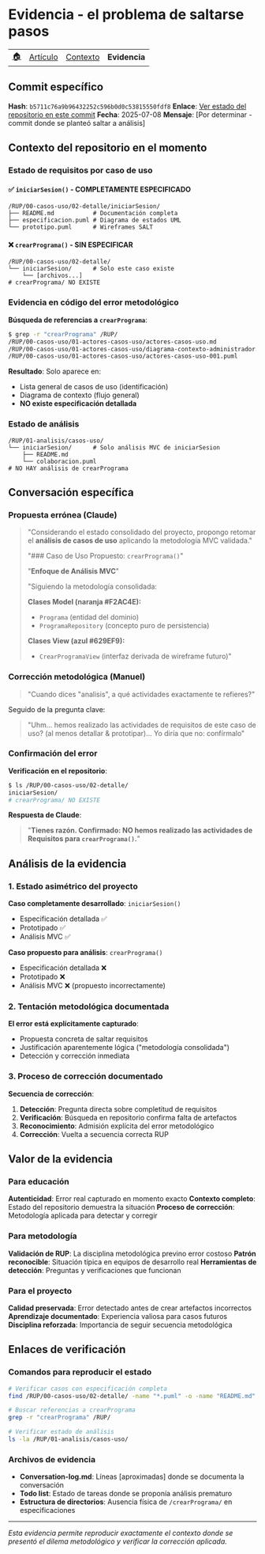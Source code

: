 # Evidencia - el problema de saltarse pasos

<div align=right>

|||||
|-|-|-|-|
|[🏠️](../README.md)|[Artículo](README.md)|[Contexto](contexto.md) | **Evidencia**

</div>

## Commit específico

**Hash**: `b5711c76a9b96432252c596b0d0c53815550fdf8`
**Enlace**: [Ver estado del repositorio en este commit](https://github.com/mmasias/pySigHor/tree/b5711c76a9b96432252c596b0d0c53815550fdf8)
**Fecha**: 2025-07-08
**Mensaje**: [Por determinar - commit donde se planteó saltar a análisis]

## Contexto del repositorio en el momento

### Estado de requisitos por caso de uso

#### ✅ `iniciarSesion()` - COMPLETAMENTE ESPECIFICADO
```
/RUP/00-casos-uso/02-detalle/iniciarSesion/
├── README.md           # Documentación completa
├── especificacion.puml # Diagrama de estados UML
└── prototipo.puml      # Wireframes SALT
```

#### ❌ `crearPrograma()` - SIN ESPECIFICAR
```
/RUP/00-casos-uso/02-detalle/
└── iniciarSesion/      # Solo este caso existe
    └── [archivos...]
# crearPrograma/ NO EXISTE
```

### Evidencia en código del error metodológico

**Búsqueda de referencias a `crearPrograma`**:
```bash
$ grep -r "crearPrograma" /RUP/
/RUP/00-casos-uso/01-actores-casos-uso/actores-casos-uso.md
/RUP/00-casos-uso/01-actores-casos-uso/diagrama-contexto-administrador.puml
/RUP/00-casos-uso/01-actores-casos-uso/actores-casos-uso-001.puml
```

**Resultado**: Solo aparece en:
- Lista general de casos de uso (identificación)
- Diagrama de contexto (flujo general)
- **NO existe especificación detallada**

### Estado de análisis

```
/RUP/01-analisis/casos-uso/
└── iniciarSesion/      # Solo análisis MVC de iniciarSesion
    ├── README.md
    └── colaboracion.puml
# NO HAY análisis de crearPrograma
```

## Conversación específica

### Propuesta errónea (Claude)

> "Considerando el estado consolidado del proyecto, propongo retomar el **análisis de casos de uso** aplicando la metodología MVC validada."
> 
> "### Caso de Uso Propuesto: `crearPrograma()`"
> 
> "**Enfoque de Análisis MVC**"
> 
> "Siguiendo la metodología consolidada:
> 
> **Clases Model (naranja #F2AC4E):**
> - `Programa` (entidad del dominio)
> - `ProgramaRepository` (concepto puro de persistencia)
> 
> **Clases View (azul #629EF9):**
> - `CrearProgramaView` (interfaz derivada de wireframe futuro)"

### Corrección metodológica (Manuel)

> "Cuando dices "analisis", a qué actividades exactamente te refieres?"

Seguido de la pregunta clave:

> "Uhm... hemos realizado las actividades de requisitos de este caso de uso? (al menos detallar & prototipar)... Yo diría que no: confírmalo"

### Confirmación del error

**Verificación en el repositorio**:
```bash
$ ls /RUP/00-casos-uso/02-detalle/
iniciarSesion/
# crearPrograma/ NO EXISTE
```

**Respuesta de Claude**:
> "**Tienes razón. Confirmado: NO hemos realizado las actividades de Requisitos para `crearPrograma()`.**"

## Análisis de la evidencia

### 1. Estado asimétrico del proyecto

**Caso completamente desarrollado**: `iniciarSesion()`
- Especificación detallada ✅
- Prototipado ✅  
- Análisis MVC ✅

**Caso propuesto para análisis**: `crearPrograma()`
- Especificación detallada ❌
- Prototipado ❌
- Análisis MVC ❌ (propuesto incorrectamente)

### 2. Tentación metodológica documentada

**El error está explícitamente capturado**:
- Propuesta concreta de saltar requisitos
- Justificación aparentemente lógica ("metodología consolidada")
- Detección y corrección inmediata

### 3. Proceso de corrección documentado

**Secuencia de corrección**:
1. **Detección**: Pregunta directa sobre completitud de requisitos
2. **Verificación**: Búsqueda en repositorio confirma falta de artefactos
3. **Reconocimiento**: Admisión explícita del error metodológico
4. **Corrección**: Vuelta a secuencia correcta RUP

## Valor de la evidencia

### Para educación

**Autenticidad**: Error real capturado en momento exacto
**Contexto completo**: Estado del repositorio demuestra la situación
**Proceso de corrección**: Metodología aplicada para detectar y corregir

### Para metodología

**Validación de RUP**: La disciplina metodológica previno error costoso
**Patrón reconocible**: Situación típica en equipos de desarrollo real
**Herramientas de detección**: Preguntas y verificaciones que funcionan

### Para el proyecto

**Calidad preservada**: Error detectado antes de crear artefactos incorrectos
**Aprendizaje documentado**: Experiencia valiosa para casos futuros
**Disciplina reforzada**: Importancia de seguir secuencia metodológica

## Enlaces de verificación

### Comandos para reproducir el estado

```bash
# Verificar casos con especificación completa
find /RUP/00-casos-uso/02-detalle/ -name "*.puml" -o -name "README.md"

# Buscar referencias a crearPrograma
grep -r "crearPrograma" /RUP/

# Verificar estado de análisis
ls -la /RUP/01-analisis/casos-uso/
```

### Archivos de evidencia

- **Conversation-log.md**: Líneas [aproximadas] donde se documenta la conversación
- **Todo list**: Estado de tareas donde se proponía análisis prematuro
- **Estructura de directorios**: Ausencia física de `/crearPrograma/` en especificaciones

---

*Esta evidencia permite reproducir exactamente el contexto donde se presentó el dilema metodológico y verificar la corrección aplicada.*